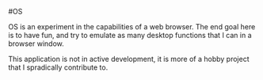 
#OS

OS is an experiment in the capabilities of a web browser. The end goal here is to have fun, and try to emulate as many desktop functions that I can in a browser window.

This application is not in active development, it is more of a hobby project that I spradically contribute to.

